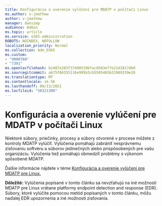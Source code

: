 ```yaml
---
title: Konfigurácia a overenie vylúčení pre MDATP v počítači Linux
ms.author: v-jmathew
author: v-jmathew
manager: dansimp
audience: Admin
ms.topic: article
ms.service: o365-administration
ROBOTS: NOINDEX, NOFOLLOW
localization_priority: Normal
ms.collection: Adm_O365
ms.custom:
- "9000760"
- "7391"
ms.openlocfilehash: b2487e283f37498539bfac0583ef7e21d1817db0
ms.sourcegitcommit: ab75f66355116e995b3cb5505465b31989339e28
ms.translationtype: MT
ms.contentlocale: sk-SK
ms.lasthandoff: 08/13/2021
ms.locfileid: "58321300"
---
```

# <a name="configure-and-validate-exclusions-for-mdatp-on-a-linux-machine"></a>Konfigurácia a overenie vylúčení pre MDATP v počítači Linux

Niektoré súbory, priečinky, procesy a súbory otvorené v procese môžete z kontroly MDATP vylúčiť. Vylúčenia pomáhajú zabrániť nesprávnemu zisťovaniu softvéru a súborov jedinečných alebo prispôsobených pre vašu organizáciu. Vylúčenia tiež pomáhajú obmedziť problémy s výkonom spôsobené MDATP.

Ďalšie informácie nájdete v téme [Konfigurácia a overenie vylúčení pre MDATP pre Linux.](https://go.microsoft.com/fwlink/?linkid=2144517)

**Dôležité:** Vylúčenia popísané v tomto článku sa nevzťahujú na iné možnosti MDATP pre Linux vrátane platformy endpoint detection and response (EDR). Súbory, ktoré vylúčite pomocou metód popísaných v tomto článku, môžu naďalej EDR upozornenia a iné možnosti zisťovania.
